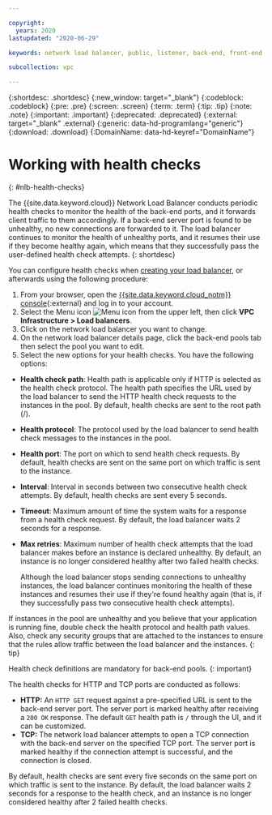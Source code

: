 ```yaml
---

copyright:
  years: 2020
lastupdated: "2020-06-29"

keywords: network load balancer, public, listener, back-end, front-end, pool, round-robin, weighted, connections, methods, policies, APIs, access, ports, vpc, vpc network

subcollection: vpc

---
```


{:shortdesc: .shortdesc}
{:new_window: target="_blank"}
{:codeblock: .codeblock}
{:pre: .pre}
{:screen: .screen}
{:term: .term}
{:tip: .tip}
{:note: .note}
{:important: .important}
{:deprecated: .deprecated}
{:external: target="_blank" .external}
{:generic: data-hd-programlang="generic"}
{:download: .download}
{:DomainName: data-hd-keyref="DomainName"}

# Working with health checks
{: #nlb-health-checks}

The {{site.data.keyword.cloud}} Network Load Balancer conducts periodic health checks to monitor the health of the back-end ports, and it forwards client traffic to them accordingly. If a back-end server port is found to be unhealthy, no new connections are forwarded to it. The load balancer continues to monitor the health of unhealthy ports, and it resumes their use if they become healthy again, which means that they successfully pass the user-defined health check attempts.
{: shortdesc}

You can configure health checks when [creating your load balancer](/docs/vpc?topic=vpc-creating-a-vpc-using-the-ibm-cloud-console#nlb-ui), or afterwards using the following procedure:

1. From your browser, open the [{{site.data.keyword.cloud_notm}} console](https://cloud.ibm.com){:external} and log in to your account.
2. Select the Menu icon ![Menu icon](../../icons/icon_hamburger.svg) from the upper left, then click **VPC Infrastructure > Load balancers**.
3. Click on the network load balancer you want to change.
4. On the network load balancer details page, click the back-end pools tab then select the pool you want to edit.
5. Select the new options for your health checks. You have the following options:

  * **Health check path**: Health path is applicable only if HTTP is selected as the health check protocol. The health path specifies the URL used by the load balancer to send the HTTP health check requests to the instances in the pool. By default, health checks are sent to the root path (/).
  * **Health protocol**: The protocol used by the load balancer to send health check messages to the instances in the pool.
  * **Health port**: The port on which to send health check requests. By default, health checks are sent on the same port on which traffic is sent to the instance.
  * **Interval**: Interval in seconds between two consecutive health check attempts. By default, health checks are sent every 5 seconds.
  * **Timeout**: Maximum amount of time the system waits for a response from a health check request. By default, the load balancer waits 2 seconds for a response.
  * **Max retries**: Maximum number of health check attempts that the load balancer makes before an instance is declared unhealthy. By default, an instance is no longer considered healthy after two failed health checks.

    Although the load balancer stops sending connections to unhealthy instances, the load balancer continues monitoring the health of these instances and resumes their use if they're found healthy again (that is, if they successfully pass two consecutive health check attempts).

If instances in the pool are unhealthy and you believe that your application is running fine, double check the health protocol and health path values. Also, check any security groups that are attached to the instances to ensure that the rules allow traffic between the load balancer and the instances.
{: tip}

Health check definitions are mandatory for back-end pools.
{: important}

The health checks for HTTP and TCP ports are conducted as follows:

* **HTTP:** An `HTTP GET` request against a pre-specified URL is sent to the back-end server port. The server port is marked healthy after receiving a `200 OK` response. The default `GET` health path is `/` through the UI, and it can be customized.
* **TCP:** The network load balancer attempts to open a TCP connection with the back-end server on the specified TCP port. The server port is marked healthy if the connection attempt is successful, and the connection is closed.

By default, health checks are sent every five seconds on the same port on which traffic is sent to the instance. By default, the load balancer waits 2 seconds for a response to the health check, and an instance is no longer considered healthy after 2 failed health checks.
